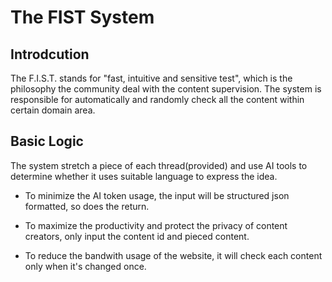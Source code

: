 # The FIST System

## Introdcution

The F.I.S.T. stands for "fast, intuitive and sensitive test", which is the philosophy the community deal with the content supervision. The system is responsible for automatically and randomly check all the content within certain domain area.

## Basic Logic

The system stretch a piece of each thread(provided) and use AI tools to determine whether it uses suitable language to express the idea.

- To minimize the AI token usage, the input will be structured json formatted, so does the return.

- To maximize the productivity and protect the privacy of content creators, only input the content id and pieced content.

- To reduce the bandwith usage of the website, it will check each content only when it's changed once.
